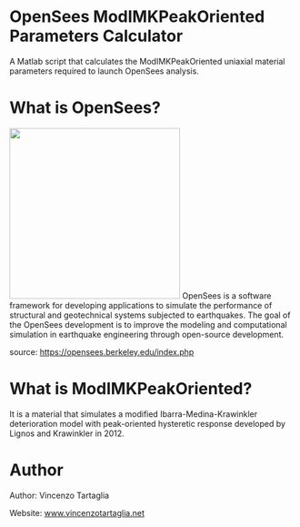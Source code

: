 # OpenSees ModIMKPeakOriented Parameters Calculator
A Matlab script that calculates the ModIMKPeakOriented uniaxial material parameters required to launch OpenSees analysis.

# What is OpenSees?
<img src="https://peer.berkeley.edu/sites/default/files/styles/openberkeley_brand_widgets_rectangle/public/os_new_1.jpg?itok=HHXcMbOR" width="300">
OpenSees is a software framework for developing applications to simulate the performance of structural and geotechnical systems subjected to earthquakes.
The goal of the OpenSees development is to improve the modeling and computational simulation in earthquake engineering through open-source development.

source: https://opensees.berkeley.edu/index.php

# What is ModIMKPeakOriented?
It is a material that simulates a modified Ibarra-Medina-Krawinkler deterioration model with peak-oriented hysteretic response developed by Lignos and Krawinkler in 2012.

# Author
Author: Vincenzo Tartaglia

Website: www.vincenzotartaglia.net
